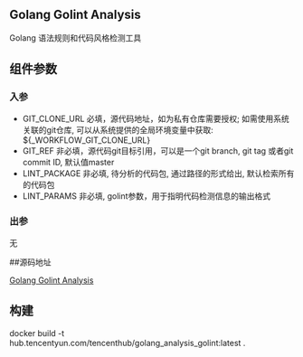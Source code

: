 ## Golang Golint Analysis

Golang 语法规则和代码风格检测工具

## 组件参数
### 入参
* GIT_CLONE_URL 必填，源代码地址，如为私有仓库需要授权; 如需使用系统关联的git仓库, 可以从系统提供的全局环境变量中获取: ${_WORKFLOW_GIT_CLONE_URL}
* GIT_REF 非必填，源代码git目标引用，可以是一个git branch, git tag 或者git commit ID, 默认值master
* LINT_PACKAGE 非必填, 待分析的代码包, 通过路径的形式给出, 默认检索所有的代码包
* LINT_PARAMS 非必填, golint参数，用于指明代码检测信息的输出格式

### 出参
无

##源码地址

[Golang Golint Analysis](https://github.com/tencentyun/workflow-components/tree/master/golang/analysis/golint)

## 构建
docker build -t hub.tencentyun.com/tencenthub/golang_analysis_golint:latest .